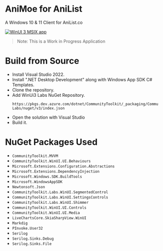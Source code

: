 # AniMoe for AniList
 A Windows 10 & 11 Client for AniList.co

 [![WinUI 3 MSIX app](https://github.com/CosmicPredator/AniMoe-devel/actions/workflows/main.yml/badge.svg)](https://github.com/CosmicPredator/AniMoe-devel/actions/workflows/main.yml)

> Note: This is a Work in Progress Application

# Build from Source
- Install Visual Studio 2022.
- Install ".NET Desktop Development" along with
Windows App SDK C# Templates.
- Clone the repository.
- Add WinUi3 Labs NuGet Repository.
	```
	https://pkgs.dev.azure.com/dotnet/CommunityToolkit/_packaging/CommunityToolkit-Labs/nuget/v3/index.json
	```
- Open the solution with Visual Studio
- Build it.

# NuGet Packages Used
- `CommunityToolkit.MVVM`
- `CommunityToolkit.WinUI.UI.Behaviours`
- `Microsoft.Extensions.Configuration.Abstractions`
- `Microsoft.Extensions.DependencyInjection`
- `Microsoft.Windows.SDK.BuildTools`
- `Microsoft.WindowsAppSDK`
- `Newtonsoft.Json`
- `CommunityToolkit.Labs.WinUI.SegmentedControl`
- `CommunityToolkit.Labs.WinUI.SettingsControls`
- `CommunityToolkit.Labs.WinUI.Shimmer`
- `CommunityToolkit.WinUI.UI.Controls`
- `CommunityToolkit.WinUI.UI.Media`
- `LiveChartsCore.SkiaSharpView.WinUI`
- `Markdig`
- `PInvoke.User32`
- `Serilog`
- `Serilog.Sinks.Debug`
- `Serilog.Sinks.File`
